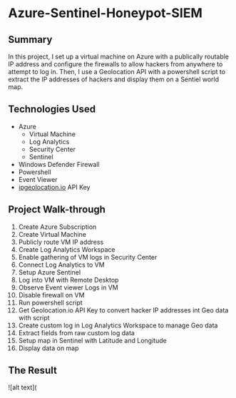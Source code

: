 # Azure-Sentinel-Honeypot-SIEM

## Summary
In this project, I set up a virtual machine on Azure with a publically routable IP address and configure the firewalls to allow hackers from anywhere to attempt to log in. Then, I use a Geolocation API with a powershell script to extract the IP addresses of hackers and display them on a Sentiel world map.

## Technologies Used

- Azure
  - Virtual Machine
  - Log Analytics
  - Security Center
  - Sentinel
- Windows Defender Firewall
- Powershell
- Event Viewer
- [ipgeolocation.io](https://ipgeolocation.io/) API Key

## Project Walk-through
 1. Create Azure Subscription
 2. Create Virtual Machine
 3. Publicly route VM IP address
 4. Create Log Analytics Workspace
 5. Enable gathering of VM logs in Security Center
 6. Connect Log Analytics to VM
 7. Setup Azure Sentinel
 8. Log into VM with Remote Desktop
 9. Observe Event viewer Logs in VM
 10. Disable firewall on VM
 11. Run powershell script
 12. Get Geolocation.io API Key to convert hacker IP addresses int Geo data with script
 13. Create custom log in Log Analytics Workspace to manage Geo data
 14. Extract fields from raw custom log data
 15. Setup map in Sentinel with Latitude and Longitude
 16. Display data on map

## The Result
![alt text](
